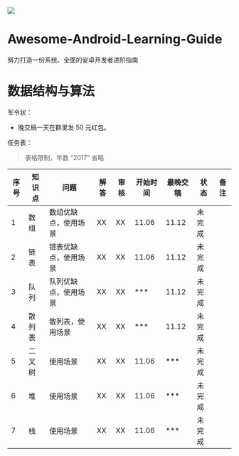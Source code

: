 
![](https://avatars3.githubusercontent.com/u/32798425?s=400&u=e2ad1a5a21fc71ff2f8511866395beca599656f9&v=4)

# Awesome-Android-Learning-Guide

努力打造一份系统、全面的安卓开发者进阶指南

# 数据结构与算法

军令状：

- 晚交稿一天在群里发 50 元红包。

任务表：

> 表格限制，年数 “2017” 省略

|序号| 知识点 | 问题 | 解答 | 审核 | 开始时间 | 最晚交稿| 状态 |备注
| --- | --- | --- | --- | --- | --- | --- | --- | --- |
| 1 | 数组 | 数组优缺点，使用场景 | XX | XX | 11.06 | 11.12 | 未完成 | |
| 2 | 链表 | 链表优缺点，使用场景 | XX | XX | 11.06 | 11.12 | 未完成 | |
| 3 | 队列 | 队列优缺点，使用场景 | XX | XX | *** | 11.12 | 未完成 | |
| 4 | 散列表 | 散列表，使用场景 | XX | XX | *** | 11.12 | 未完成 | |
| 5 | 二叉树 | 使用场景 | XX | XX | 11.06 | *** | 未完成 | |
| 6 | 堆 | 使用场景 | XX | XX | 11.06 | *** | 未完成 | |
| 7 | 栈 | 使用场景 | XX | XX | 11.06 | *** | 未完成 | |

